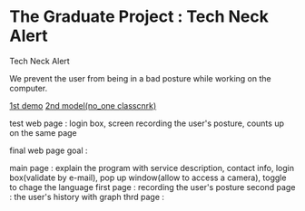 # The Graduate Project : Tech Neck Alert
 Tech Neck Alert

We prevent the user from being in a bad posture while working on the computer.

[1st demo](https://jinubot07.github.io/The-Graduate-Project/my-pose-model/index.html)
[2nd model(no_one classcnrk)](https://jinubot07.github.io/The-Graduate-Project/my-pose-model(2)_noone/index.html)


test web page :
login box, screen recording the user's posture, counts up on the same page



final web page goal :

main page : explain the program with service description, contact info, login box(validate by e-mail), pop up window(allow to access a camera), toggle to chage the language
first page : recording the user's posture
second page : the user's history with graph
thrd page : 
